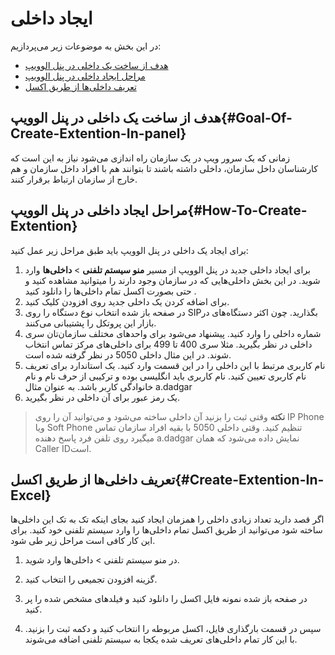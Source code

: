 # ایجاد داخلی

در این بخش به موضوعات زیر می‌پردازیم:
-	[هدف از ساخت یک داخلی در پنل الوویپ](#Goal-Of-Create-Extention-In-panel)
-	[مراحل ایجاد داخلی در پنل الوویپ ](#How-To-Create-Extention)
-	[تعریف داخلی‌ها از طریق اکسل](#Create-Extention-In-Excel)

## هدف از ساخت یک داخلی در پنل الوویپ{#Goal-Of-Create-Extention-In-panel}

زمانی که یک سرور ویپ در یک سازمان راه اندازی می‌‌‌شود نیاز به این است که کارشناسان داخل سازمان، داخلی داشته باشند تا بتوانند هم با افراد داخل سازمان و هم خارج از سازمان ارتباط برقرار کنند.

## مراحل ایجاد داخلی در پنل الوویپ{#How-To-Create-Extention}
برای ایجاد یک داخلی در پنل الوویپ باید طبق مراحل زیر عمل کنید: 
1.	برای ایجاد داخلی جدید در پنل الوویپ از مسیر **منو سیستم تلفنی** > **داخلی‌ها** وارد شوید. در این بخش داخلی‌هایی که در سازمان وجود دارند را میتوانید مشاهده کنید و حتی بصورت اکسل تمام داخلی‌ها را دانلود کنید .
2.	برای اضافه کردن یک داخلی جدید روی  افزودن کلیک کنید.
3.	در صفحه باز شده انتخاب نوع دستگاه را روی  SIPبگذارید. چون اکثر دستگاه‌های در بازار این پروتکل را پشتیبانی می‌کنند.
4.	شماره داخلی را وارد کنید. پیشنهاد می‌شود برای واحدهای مختلف سازمان‌تان سری داخلی در نظر بگیرید. مثلا سری 400 تا 499 برای داخلی‌های مرکز تماس انتخاب شوند. در این مثال داخلی 5050 در نظر گرفته شده است.
5.	نام کاربری مرتبط با این داخلی را در این قسمت وارد کنید. یک استاندارد برای تعریف نام کاربری تعیین کنید. نام کاربری باید انگلیسی بوده و ترکیبی از حرف نام و نام خانوادگی کاربر باشد. به عنوان مثال a.dadgar
6.	یک رمز عبور برای آن داخلی در نظر بگیرید.  


> **نکته** 
وقتی ثبت را بزنید آن داخلی ساخته می‌شود و می‌توانید آن را روی IP Phone ویا Soft Phone تنظیم کنید. وقتی داخلی 5050 با بقیه افراد سازمان تماس میگیرد روی تلفن فرد پاسخ دهنده a.dadgar نمایش داده می‌شود که همان  Caller IDاست.

## تعریف داخلی‌ها از طریق اکسل{#Create-Extention-In-Excel}
اگر قصد دارید تعداد زیادی داخلی را همزمان ایجاد کنید بجای اینکه تک به تک این داخلی‌ها ساخته شود می‌توانید از طریق اکسل تمام داخلی‌ها را وارد سیستم تلفنی خود کنید. برای این کار کافی است مراحل زیر طی شود.
1.	در منو سیستم تلفنی > داخلی‌ها وارد شوید.
2.	گزینه افزودن تجمیعی را انتخاب کنید.

3.	در صفحه باز شده نمونه فایل اکسل را دانلود کنید و فیلدهای مشخص شده را پر کنید.
4.	سپس در قسمت بارگذاری فایل، اکسل مربوطه را انتخاب کنید و دکمه ثبت را بزنید. با این کار تمام داخلی‌های تعریف شده یکجا به سیستم تلفنی اضافه می‌شوند.


